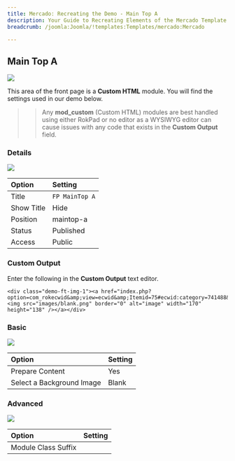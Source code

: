 ```yaml
---
title: Mercado: Recreating the Demo - Main Top A
description: Your Guide to Recreating Elements of the Mercado Template for Joomla
breadcrumb: /joomla:Joomla/!templates:Templates/mercado:Mercado

---
```


Main Top A
-----

![][demo]

This area of the front page is a **Custom HTML** module. You will find the settings used in our demo below.

>> Any **mod_custom** (Custom HTML) modules are best handled using either RokPad or no editor as a WYSIWYG editor can cause issues with any code that exists in the **Custom Output** field.

### Details

![][demo2]

| Option     | Setting        |  
| :--------- | :------------- |  
| Title      | `FP MainTop A` |  
| Show Title | Hide           |  
| Position   | maintop-a      |  
| Status     | Published      |  
| Access     | Public         |  

### Custom Output

Enter the following in the **Custom Output** text editor.

~~~
<div class="demo-ft-img-1"><a href="index.php?option=com_rokecwid&amp;view=ecwid&amp;Itemid=75#ecwid:category=741488&amp;mode=product&amp;product=3066280"><img src="images/blank.png" border="0" alt="image" width="170" height="138" /></a></div>
~~~

### Basic

![][demo3]

| Option                    | Setting |  
| :------------------------ | :------ |  
| Prepare Content           | Yes     |  
| Select a Background Image | Blank   |

### Advanced

![][demo4]

| Option              | Setting |  
| :------------------ | :------ |  
| Module Class Suffix |         |  

[demo]: assets/demo_6.jpeg
[demo2]: assets/demo_6a.jpeg
[demo3]: assets/demo_6b.jpeg
[demo4]: assets/demo_6c.jpeg
